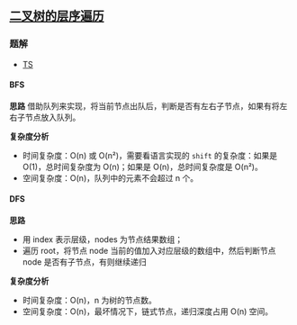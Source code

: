 ## [二叉树的层序遍历](https://leetcode.cn/problems/binary-tree-level-order-traversal/)
### 题解
+ [TS](../../ts/128/102.ts)

#### BFS
**思路**
借助队列来实现，将当前节点出队后，判断是否有左右子节点，如果有将左右子节点放入队列。

**复杂度分析**
+ 时间复杂度：O(n) 或 O(n²)，需要看语言实现的 `shift` 的复杂度：如果是 O(1)，总时间复杂度为 O(n)；如果是 O(n)，总时间复杂度是 O(n²)。
+ 空间复杂度：O(n)，队列中的元素不会超过 n 个。

#### DFS
**思路**
+ 用 index 表示层级，nodes 为节点结果数组；
+ 遍历 root，将节点 node 当前的值加入对应层级的数组中，然后判断节点 node 是否有子节点，有则继续递归

**复杂度分析**
+ 时间复杂度：O(n)，n 为树的节点数。
+ 空间复杂度：O(n)，最坏情况下，链式节点，递归深度占用 O(n) 空间。